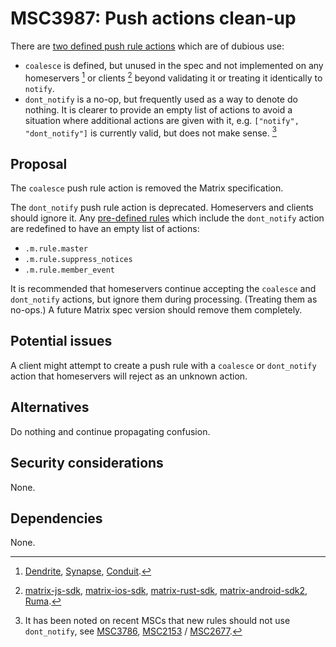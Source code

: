 # MSC3987: Push actions clean-up

There are [two defined push rule actions](https://spec.matrix.org/v1.6/client-server-api/#actions)
which are of dubious use:

* `coalesce` is defined, but unused in the spec and not implemented on any homeservers [^1]
  or clients [^2] beyond validating it or treating it identically to `notify`.
* `dont_notify` is a no-op, but frequently used as a way to denote do nothing.
  It is clearer to provide an empty list of actions to avoid a situation where
  additional actions are given with it, e.g. `["notify", "dont_notify"]` is
  currently valid, but does not make sense. [^3]

## Proposal

The `coalesce` push rule action is removed the Matrix specification.

The `dont_notify` push rule action is deprecated. Homeservers and clients should
ignore it. Any [pre-defined rules](https://spec.matrix.org/v1.6/client-server-api/#actions)
which include the `dont_notify` action are redefined to have an empty list of actions:

* `.m.rule.master`
* `.m.rule.suppress_notices`
* `.m.rule.member_event`

It is recommended that homeservers continue accepting the `coalesce` and `dont_notify`
actions, but ignore them during processing. (Treating them as no-ops.) A future
Matrix spec version should remove them completely.

## Potential issues

A client might attempt to create a push rule with a `coalesce` or `dont_notify`
action that homeservers will reject as an unknown action.

## Alternatives

Do nothing and continue propagating confusion.

## Security considerations

None.

## Dependencies

None.

[^1]: [Dendrite](https://github.com/search?q=repo%3Amatrix-org%2Fdendrite+CoalesceAction+NOT+path%3A%2F_test.go%24%2F&type=code),
[Synapse](https://github.com/search?q=repo%3Amatrix-org%2Fsynapse+coalesce+language%3ARust&type=code&l=Rust),
[Conduit](https://gitlab.com/search?search=coalesce&nav_source=navbar&project_id=22083768&group_id=4616224&search_code=true&repository_ref=next).

[^2]: [matrix-js-sdk](https://github.com/search?q=repo%3Amatrix-org/matrix-js-sdk%20Coalesce&type=code),
[matrix-ios-sdk](https://github.com/search?q=repo%3Amatrix-org%2Fmatrix-ios-sdk%20coalesce&type=code),
[matrix-rust-sdk](https://github.com/matrix-org/matrix-rust-sdk/commit/59edc22a35c4ef162ea0a8cafccdf25e37ab1070),
[matrix-android-sdk2](https://github.com/search?q=repo%3Amatrix-org/matrix-android-sdk2%20ACTION_COALESCE&type=code),
[Ruma](https://github.com/search?q=repo%3Aruma/ruma%20Coalesce&type=code).

[^3]: It has been noted on recent MSCs that new rules should not use `dont_notify`,
see [MSC3786](https://github.com/matrix-org/matrix-spec-proposals/pull/3786#discussion_r864607531),
[MSC2153](https://github.com/matrix-org/matrix-spec-proposals/pull/2153#discussion_r450188777) /
[MSC2677](https://github.com/matrix-org/matrix-spec-proposals/pull/2677#discussion_r879701007).
